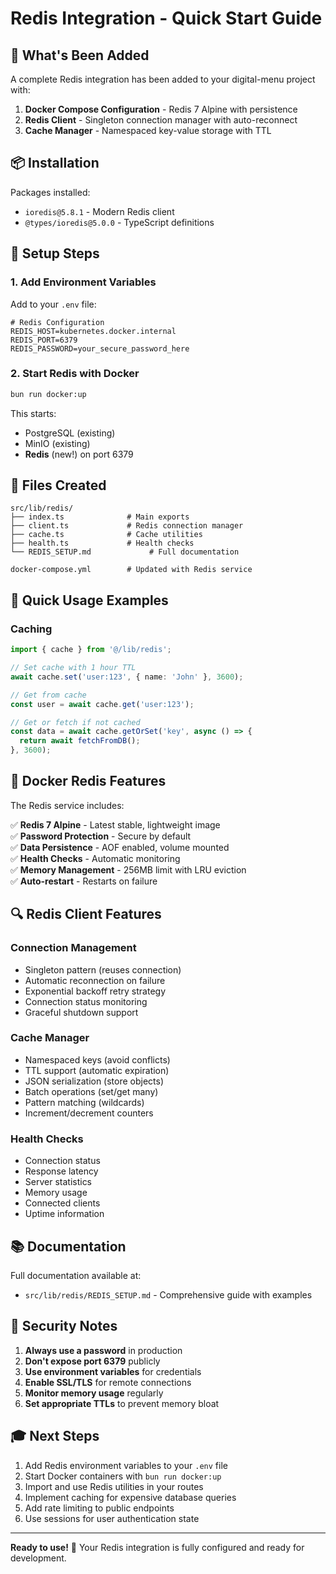 # Redis Integration - Quick Start Guide

## 🚀 What's Been Added

A complete Redis integration has been added to your digital-menu project with:

1. **Docker Compose Configuration** - Redis 7 Alpine with persistence
2. **Redis Client** - Singleton connection manager with auto-reconnect
3. **Cache Manager** - Namespaced key-value storage with TTL

## 📦 Installation

Packages installed:
- `ioredis@5.8.1` - Modern Redis client
- `@types/ioredis@5.0.0` - TypeScript definitions

## 🔧 Setup Steps

### 1. Add Environment Variables

Add to your `.env` file:

```env
# Redis Configuration
REDIS_HOST=kubernetes.docker.internal
REDIS_PORT=6379
REDIS_PASSWORD=your_secure_password_here
```

### 2. Start Redis with Docker

```bash
bun run docker:up
```

This starts:
- PostgreSQL (existing)
- MinIO (existing)
- **Redis** (new!) on port 6379


## 📁 Files Created

```
src/lib/redis/
├── index.ts              # Main exports
├── client.ts             # Redis connection manager
├── cache.ts              # Cache utilities
├── health.ts             # Health checks
└── REDIS_SETUP.md             # Full documentation

docker-compose.yml        # Updated with Redis service
```

## 🎯 Quick Usage Examples

### Caching

```typescript
import { cache } from '@/lib/redis';

// Set cache with 1 hour TTL
await cache.set('user:123', { name: 'John' }, 3600);

// Get from cache
const user = await cache.get('user:123');

// Get or fetch if not cached
const data = await cache.getOrSet('key', async () => {
  return await fetchFromDB();
}, 3600);
```


## 🎨 Docker Redis Features

The Redis service includes:

✅ **Redis 7 Alpine** - Latest stable, lightweight image  
✅ **Password Protection** - Secure by default  
✅ **Data Persistence** - AOF enabled, volume mounted  
✅ **Health Checks** - Automatic monitoring  
✅ **Memory Management** - 256MB limit with LRU eviction  
✅ **Auto-restart** - Restarts on failure  

## 🔍 Redis Client Features

### Connection Management
- Singleton pattern (reuses connection)
- Automatic reconnection on failure
- Exponential backoff retry strategy
- Connection status monitoring
- Graceful shutdown support

### Cache Manager
- Namespaced keys (avoid conflicts)
- TTL support (automatic expiration)
- JSON serialization (store objects)
- Batch operations (set/get many)
- Pattern matching (wildcards)
- Increment/decrement counters

### Health Checks
- Connection status
- Response latency
- Server statistics
- Memory usage
- Connected clients
- Uptime information

## 📚 Documentation

Full documentation available at:
- `src/lib/redis/REDIS_SETUP.md` - Comprehensive guide with examples


## 🔐 Security Notes

1. **Always use a password** in production
2. **Don't expose port 6379** publicly
3. **Use environment variables** for credentials
4. **Enable SSL/TLS** for remote connections
5. **Monitor memory usage** regularly
6. **Set appropriate TTLs** to prevent memory bloat

## 🎓 Next Steps

1. Add Redis environment variables to your `.env` file
2. Start Docker containers with `bun run docker:up`
3. Import and use Redis utilities in your routes
4. Implement caching for expensive database queries
5. Add rate limiting to public endpoints
6. Use sessions for user authentication state

---

**Ready to use!** 🎉 Your Redis integration is fully configured and ready for development.
